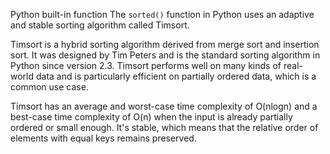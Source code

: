 Python built-in function
The `sorted()` function in Python uses an adaptive and stable sorting algorithm called Timsort.

Timsort is a hybrid sorting algorithm derived from merge sort and insertion sort. It was designed by Tim Peters and is the standard sorting algorithm in Python since version 2.3. Timsort performs well on many kinds of real-world data and is particularly efficient on partially ordered data, which is a common use case.

Timsort has an average and worst-case time complexity of O(nlogn) and a best-case time complexity of O(n) when the input is already partially ordered or small enough. It's stable, which means that the relative order of elements with equal keys remains preserved.